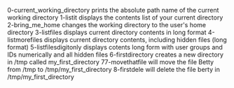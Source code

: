 0-current_working_directory prints the absolute path name of the current working directory
1-listit displays the contents list of your current directory
2-bring_me_home changes the working directory to the user's home directory
3-listfiles displays current directory contents in long format
4-listmorefiles displays current directory contents, including hidden files (long format)
5-listfilesdigitonly displays cotents long form with user groups and IDs numerically and all hidden files
6-firstdirectory creates a new directory in /tmp called my_first_directory
77-movethatfile will move the file Betty from /tmp to /tmp/my_first_directory
8-firstdele will delete the file berty in /tmp/my_first_directory

